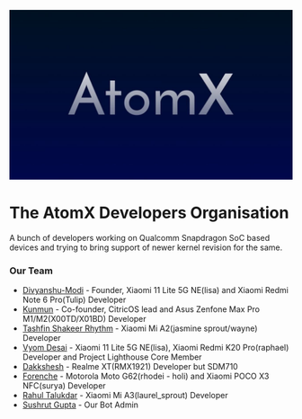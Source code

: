 ![AtomX-Developers](https://github.com/Atom-X-Devs/.github/blob/main/banner.jpg)

The AtomX Developers Organisation
=================================
A bunch of developers working on Qualcomm Snapdragon SoC based devices and trying to bring support of newer kernel revision for the same.

### Our Team

- [Divyanshu-Modi](https://github.com/Divyanshu-Modi) - Founder, Xiaomi 11 Lite 5G NE(lisa) and Xiaomi Redmi Note 6 Pro(Tulip) Developer
- [Kunmun](https://github.com/ElectroPerf) - Co-founder, CitricOS lead and Asus Zenfone Max Pro M1/M2(X00TD/X01BD) Developer
- [Tashfin Shakeer Rhythm](https://github.com/Tashar02) - Xiaomi Mi A2(jasmine sprout/wayne) Developer
- [Vyom Desai](https://github.com/CannedShroud) - Xiaomi 11 Lite 5G NE(lisa), Xiaomi Redmi K20 Pro(raphael) Developer and Project Lighthouse Core Member
- [Dakkshesh](https://github.com/dakkshesh07) - Realme XT(RMX1921) Developer but SDM710
- [Forenche](https://github.com/Forenche) - Motorola Moto G62(rhodei - holi) and Xiaomi POCO X3 NFC(surya) Developer
- [Rahul Talukdar](https://github.com/RealAkira) - Xiaomi Mi A3(laurel_sprout) Developer
- [Sushrut Gupta](https://github.com/Sushrut1101) - Our Bot Admin
